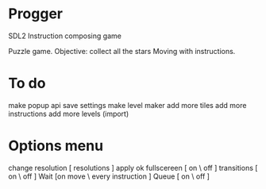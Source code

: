# Progger
SDL2 Instruction composing game

Puzzle game. Objective: collect all the stars
Moving with instructions.

# To do

make popup api
save settings
make level maker
add more tiles
add more instructions
add more levels (import)

# Options menu 
change resolution
	[ resolutions ]
	apply
	ok
fullscereen [ on \ off ]
transitions [ on \ off ]
Wait [on move \ every instruction ]
Queue [ on \ off ]

